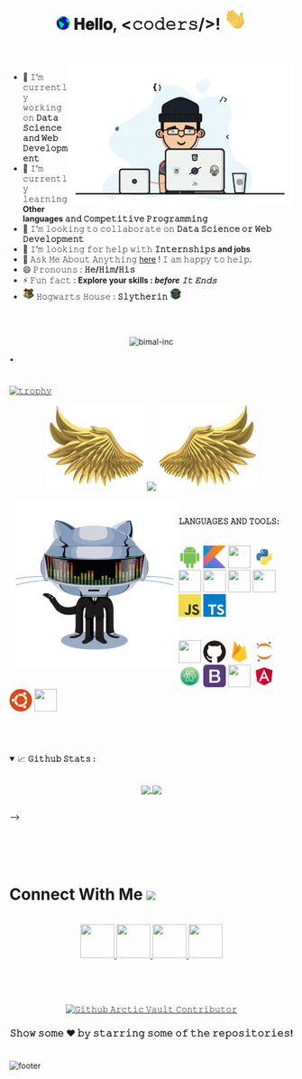 <h1 align="center">
  <a target="_blank">
    <img src="https://github.com/bimal-inc/bimal-inc/blob/master/GIF/Earth.gif" width="24px" style="max-width:100%;">
  </a>
  𝐇𝐞𝐥𝐥𝐨, &lt;𝚌𝚘𝚍𝚎𝚛𝚜/&gt;!
  <a target="_blank">
    <img src="https://github.com/bimal-inc/bimal-inc/blob/master/GIF/Hi.gif" width="40px" />
  </a>
</h1>

<br/>
<br/>
<a target="_blank">
  <img align="right" height="250" width="400" alt="GIF" src="https://github.com/bimal-inc/bimal-inc/blob/master/GIF/image.gif">
</a>

- 🔭 𝙸’𝚖 𝚌𝚞𝚛𝚛𝚎𝚗𝚝𝚕𝚢 𝚠𝚘𝚛𝚔𝚒𝚗𝚐 𝚘𝚗 **𝙳𝚊𝚝𝚊 𝚂𝚌𝚒𝚎𝚗𝚌𝚎 𝚊𝚗𝚍 𝚆𝚎𝚋 𝙳𝚎𝚟𝚎𝚕𝚘𝚙𝚖𝚎𝚗𝚝**
- 🌱 𝙸’𝚖 𝚌𝚞𝚛𝚛𝚎𝚗𝚝𝚕𝚢 𝚕𝚎𝚊𝚛𝚗𝚒𝚗𝚐 **Other languages 𝚊𝚗𝚍 𝙲𝚘𝚖𝚙𝚎𝚝𝚒𝚝𝚒𝚟𝚎 𝙿𝚛𝚘𝚐𝚛𝚊𝚖𝚖𝚒𝚗𝚐**
- 👯 𝙸’𝚖 𝚕𝚘𝚘𝚔𝚒𝚗𝚐 𝚝𝚘 𝚌𝚘𝚕𝚕𝚊𝚋𝚘𝚛𝚊𝚝𝚎 𝚘𝚗 **𝙳𝚊𝚝𝚊 𝚂𝚌𝚒𝚎𝚗𝚌𝚎 𝚘𝚛 𝚆𝚎𝚋 𝙳𝚎𝚟𝚎𝚕𝚘𝚙𝚖𝚎𝚗𝚝**
- 🤔 𝙸’𝚖 𝚕𝚘𝚘𝚔𝚒𝚗𝚐 𝚏𝚘𝚛 𝚑𝚎𝚕𝚙 𝚠𝚒𝚝𝚑 **𝙸𝚗𝚝𝚎𝚛𝚗𝚜𝚑𝚒𝚙𝚜 and jobs**
- 💬 𝙰𝚜𝚔 𝙼𝚎 𝙰𝚋𝚘𝚞𝚝 𝙰𝚗𝚢𝚝𝚑𝚒𝚗𝚐 [here](https://github.com/bimal-inc/bimal-inc/issues/1) ! 𝙸 𝚊𝚖 𝚑𝚊𝚙𝚙𝚢 𝚝𝚘 𝚑𝚎𝚕𝚙.
- 😄 𝙿𝚛𝚘𝚗𝚘𝚞𝚗𝚜 : **𝙷𝚎/𝙷𝚒𝚖/𝙷𝚒𝚜**
- ⚡ 𝙵𝚞𝚗 𝚏𝚊𝚌𝚝 : **Explore your skills : *before 𝙸𝚝 𝙴𝚗𝚍𝚜***
- <img src="https://github.com/bimal-inc/bimal-inc/blob/master/PNG/house.png" width="20px" height="20px"/>  𝙷𝚘𝚐𝚠𝚊𝚛𝚝𝚜 𝙷𝚘𝚞𝚜𝚎 : **𝚂𝚕𝚢𝚝𝚑𝚎𝚛𝚒𝚗** <img width="20px" height="20px" src="https://github.com/bimal-inc/bimal-inc/blob/master/PNG/Slytherin_ClearBG.png">

<br/>
<br/>


<p align="center">
  <img src="https://komarev.com/ghpvc/?username=bimal-inc&label=Profile%20views&color=0e75b6&style=flat" alt="bimal-inc" /> </p> •  
<!--   <img alt = "profile views" src="https://komarev.com/ghpvc/?username=bimal-inc&style=flat&color=brightgreen"> •    -->
  <!-- <img alt="𝙶𝚒𝚝𝙷𝚞𝚋 𝚏𝚘𝚕𝚕𝚘𝚠𝚎𝚛𝚜" src="https://img.shields.io/github/followers/bimal-inc?label=Followers&style=social"> •   
  <img src="https://img.shields.io/github/stars/bimal-inc?label=Stars" alt="𝚃𝚘𝚝𝚊𝚕 𝚂𝚝𝚊𝚛𝚜">
</p>
<p align="center">
  <code>
    <img src="https://img.shields.io/badge/dynamic/json?label=Gitwar%20Profile%20Score&style=for-the-badge&color=ee6f57&logo=github&logoColor=white&query=score&url=http%3A%2F%2Fgitwar-jayant.herokuapp.com%2Fapi%2Fbimal-inc" alt="𝙶𝚒𝚝𝚑𝚞𝚋 𝙿𝚛𝚘𝚏𝚒𝚕𝚎 𝚂𝚌𝚘𝚛𝚎">
  </code>
</p> -->

 #

[![𝚝𝚛𝚘𝚙𝚑𝚢](https://github-profile-trophy.vercel.app/?username=bimal-inc&column=8&margin-w=15&margin-h=15&no-bg=true&no-frame=true&theme=juicyfresh)](https://github.com/bimal-inc)

<p align="center">
  <a>
    <img height="150" width="175" src="https://github.com/bimal-inc/bimal-inc/blob/master/PNG/left.png">
    <img align="center" src="https://github-readme-streak-stats.herokuapp.com/?user=bimal-inc&theme=dark&hide_border=true"/>
    <img height="150" width="175" src="https://github.com/bimal-inc/bimal-inc/blob/master/PNG/right.png">
  </a>
</p>

<a target="_blank"><img align="left" height="300" width="300" alt="𝙶𝙸𝙵" src="https://github.com/bimal-inc/bimal-inc/blob/master/GIF/github.gif"></a>
<br/>

**𝙻𝙰𝙽𝙶𝚄𝙰𝙶𝙴𝚂 𝙰𝙽𝙳 𝚃𝙾𝙾𝙻𝚂:**  
<br/>
<br/>
<code><img height="40" width="40" src="https://raw.githubusercontent.com/github/explore/80688e429a7d4ef2fca1e82350fe8e3517d3494d/topics/android/android.png"></code>
<code><img height="40" width="40" src="https://raw.githubusercontent.com/github/explore/80688e429a7d4ef2fca1e82350fe8e3517d3494d/topics/kotlin/kotlin.png"></code>
<code><img height="40" width="40" src="https://images.vexels.com/media/users/3/166401/isolated/preview/b82aa7ac3f736dd78570dd3fa3fa9e24-java-programming-language-icon-by-vexels.png"></code>
<code><img height="40" width="40" src="https://raw.githubusercontent.com/github/explore/80688e429a7d4ef2fca1e82350fe8e3517d3494d/topics/python/python.png"></code>
<code><img height="40" width="40" src="https://www.naveedashfaq.me/img/c++.png"></code>
<code><img height="40" width="40" src="https://cdn.iconscout.com/icon/free/png-512/c-programming-569564.png"></code>
<code><img height="40" width="40" src="https://www.flaticon.com/svg/static/icons/svg/1216/1216733.svg"></code>
<code><img height="40" width="40" src="https://cdn.iconscout.com/icon/free/png-256/css-131-722685.png"></code>
<code><img height="40" width="40" src="https://raw.githubusercontent.com/github/explore/80688e429a7d4ef2fca1e82350fe8e3517d3494d/topics/javascript/javascript.png"></code>
<code><img height="40" width="40" src="https://raw.githubusercontent.com/github/explore/80688e429a7d4ef2fca1e82350fe8e3517d3494d/topics/typescript/typescript.png"></code>
#
<code><img height="40" width="40" src="https://upload.wikimedia.org/wikipedia/commons/thumb/3/3f/Git_icon.svg/1024px-Git_icon.svg.png"></code>
<code><img height="40" width="40" src="https://raw.githubusercontent.com/github/explore/80688e429a7d4ef2fca1e82350fe8e3517d3494d/topics/github-api/github-api.png"></code>
<code><img height="40" width="40" src="https://raw.githubusercontent.com/github/explore/80688e429a7d4ef2fca1e82350fe8e3517d3494d/topics/firebase/firebase.png"></code>
<code><img height="40" width="40" src="https://raw.githubusercontent.com/github/explore/80688e429a7d4ef2fca1e82350fe8e3517d3494d/topics/jupyter-notebook/jupyter-notebook.png"></code>
<code><img height="40" width="40" src="https://raw.githubusercontent.com/github/explore/80688e429a7d4ef2fca1e82350fe8e3517d3494d/topics/atom/atom.png"></code>
<code><img height="40" width="40" src="https://raw.githubusercontent.com/github/explore/80688e429a7d4ef2fca1e82350fe8e3517d3494d/topics/bootstrap/bootstrap.png"></code>
<code><img height="40" width="40" src="https://encrypted-tbn0.gstatic.com/images?q=tbn:ANd9GcRT1PKsfJXnxOqnTRiIZ8VcdJDYBXD-qZnnpw&usqp=CAU"></code>
<code><img height="40" width="40" src="https://raw.githubusercontent.com/github/explore/80688e429a7d4ef2fca1e82350fe8e3517d3494d/topics/angular/angular.png"></code>
<code><img height="40" width="40" src="https://raw.githubusercontent.com/github/explore/80688e429a7d4ef2fca1e82350fe8e3517d3494d/topics/ubuntu/ubuntu.png"></code>
<code><img height="40" width="40" src="https://cdn.iconscout.com/icon/free/png-512/mongodb-3-1175138.png"></code>

<br/>

#

<details open="">
<summary>
  <g-emoji class="g-emoji" alias="chart_with_upwards_trend" fallback-src="https://github.githubassets.com/images/icons/emoji/unicode/1f4c8.png">📈</g-emoji>
  <strong>𝙶𝚒𝚝𝚑𝚞𝚋 𝚂𝚝𝚊𝚝𝚜 : </strong>
</summary>
<br>

<p align="center">
  <a href="https://github.com/bimal-inc">
    <img align="center" src="https://github-readme-stats.vercel.app/api?username=bimal-inc&show_icons=true&hide_border=true&title_color=94b4a4&amp&icon_color=FFFFFF&amp&text_color=FFFFFF&amp&bg_color=000000&count_private=true&include_all_commits=true"/>
  </a>
  <a href="https://github.com/bimal-inc">
    <img align="center" height="195px" src="https://github-readme-stats.vercel.app/api/top-langs/?username=bimal-inc&text_color=FFFFFF&bg_color=000000&title_color=94b4a4&langs_count=15&layout=compact&hide_border=true" />
  </a>
</p>
</details>
<br>

<!-- ![𝚐𝚒𝚝𝚑𝚞𝚋 𝚐𝚛𝚊𝚙𝚑](https://activity-graph.herokuapp.com/graph?username=bimal-inc&theme=react-dark&hide_border=true&area=true)

<!-- Don't Run Contribution Graph(Generate Snake) Action on your default Branch-->
<!-- ![𝙶𝚒𝚝𝚑𝚞𝚋 𝙲𝚘𝚗𝚝𝚛𝚒𝚋𝚞𝚝𝚒𝚘𝚗 𝙶𝚛𝚊𝚙𝚑](https://github.com/bimal-inc/bimal-inc/blob/main/github-contribution-grid-snake.svg) -->
<!-- Don't Run Contribution Graph(Generate Snake) Action on your default Branch -->
<!-- <br/> --> -->

#

<!-- <summary>
  <g-emoji class="g-emoji" alias="chart_with_upwards_trend" fallback-src="https://github.githubassets.com/images/icons/emoji/unicode/1f4c8.png">📈</g-emoji>
  <strong>𝚆𝚊𝚔𝚊𝚃𝚒𝚖𝚎 𝚂𝚝𝚊𝚝𝚜 : </strong>
</summary> -->

<!-- <a target="_blank">
  <img align="right" height="330px" width="500px" src="https://wakatime.com/share/@bimalinc/b93015a3-090a-4333-82a7-3d7f435e29c5.svg" >
</a> -->

<br>
<br>

<!--START_SECTION:waka-->
<!-- ![Lines of code](https://img.shields.io/badge/From%20Hello%20World%20I%27ve%20Written-1.2%20million%20lines%20of%20code-blue) -->

<!-- **🐱 My Github Data** 

> 🏆 4,723 Contributions in the Year 2021
 > 
> 📦 2.1 MB Used in Github's Storage 
 > 
> 💼 Opted to Hire
 > 
> 📜 10 Public Repositories 
 > 
> 🔑 2 Private Repositories  
 >  -->
<!-- **I'm a Night 🦉** 

```text
🌞 Morning    100 commits    ███░░░░░░░░░░░░░░░░░░░░░░   12.0% 
🌆 Daytime    226 commits    ██████░░░░░░░░░░░░░░░░░░░   27.13% 
🌃 Evening    289 commits    ████████░░░░░░░░░░░░░░░░░   34.69% 
🌙 Night      218 commits    ██████░░░░░░░░░░░░░░░░░░░   26.17%

```
📅 **I'm Most Productive on Saturday** 

```text
Monday       111 commits    ███░░░░░░░░░░░░░░░░░░░░░░   13.33% 
Tuesday      108 commits    ███░░░░░░░░░░░░░░░░░░░░░░   12.97% 
Wednesday    107 commits    ███░░░░░░░░░░░░░░░░░░░░░░   12.85% 
Thursday     121 commits    ███░░░░░░░░░░░░░░░░░░░░░░   14.53% 
Friday       127 commits    ███░░░░░░░░░░░░░░░░░░░░░░   15.25% 
Saturday     163 commits    █████░░░░░░░░░░░░░░░░░░░░   19.57% 
Sunday       96 commits     ███░░░░░░░░░░░░░░░░░░░░░░   11.52%

``` -->


<!-- 📊 **This Week I Spent My Time On**  -->

<!-- ```text
⌚︎ Time Zone: Asia/kathmandu

💬 Programming Languages: 
Other                    54 hrs 59 mins      █████████████████████░░░░   84.34% 
C++                      6 hrs 31 mins       ██░░░░░░░░░░░░░░░░░░░░░░░   10.02% 
Python                   2 hrs 46 mins       █░░░░░░░░░░░░░░░░░░░░░░░░   4.25% 
JavaScript               17 mins             ░░░░░░░░░░░░░░░░░░░░░░░░░   0.45% 
CMake                    10 mins             ░░░░░░░░░░░░░░░░░░░░░░░░░   0.27%

🔥 Editors: 
Browser                  54 hrs 58 mins      █████████████████████░░░░   84.32% 
CLion                    6 hrs 42 mins       ██░░░░░░░░░░░░░░░░░░░░░░░   10.3% 
PyCharm                  2 hrs 53 mins       █░░░░░░░░░░░░░░░░░░░░░░░░   4.42% 
WebStorm                 35 mins             ░░░░░░░░░░░░░░░░░░░░░░░░░   0.91% 
VS Code                  2 mins              ░░░░░░░░░░░░░░░░░░░░░░░░░   0.05%

🐱‍💻 Projects: 
SPOJ                     33 hrs 41 mins      █████████████░░░░░░░░░░░░   51.66% 
CodeChef                 8 hrs 13 mins       ███░░░░░░░░░░░░░░░░░░░░░░   12.61% 
yolor                    7 hrs 28 mins       ██░░░░░░░░░░░░░░░░░░░░░░░   11.45% 
Object Detection         5 hrs 52 mins       ██░░░░░░░░░░░░░░░░░░░░░░░   9.01% 
HackerRank               3 hrs 31 mins       █░░░░░░░░░░░░░░░░░░░░░░░░   5.42% -->

<!-- 💻 Operating System: 
Windows                  65 hrs 12 mins      █████████████████████████   100.0%

``` -->

<!-- **I Mostly Code in Jupyter Notebook** 

```text
Jupyter Notebook         27 repos            ██████░░░░░░░░░░░░░░░░░░░   27.0% 
Python                   21 repos            █████░░░░░░░░░░░░░░░░░░░░   21.0% 
C++                      13 repos            ███░░░░░░░░░░░░░░░░░░░░░░   13.0% 
HTML                     8 repos             ██░░░░░░░░░░░░░░░░░░░░░░░   8.0% 
JavaScript               8 repos             ██░░░░░░░░░░░░░░░░░░░░░░░   8.0%

``` -->



 <!-- Last Updated on 05/08/2021 -->
<!--END_SECTION:waka-->

<!-- <p align="center">
  <a>
    <img align="center" width="400px" height="400px" src="https://wakatime.com/share/@bimal-inc/2be1608b-10ea-42dd-b1f5-80ed001062b1.svg"/>
  </a>
  <a>
    <img align="center" height="400px" width="400px" src="https://wakatime.com/share/@bimal-inc/c7e94976-73a4-4959-a081-4ca2e1126556.svg" />
  </a>
</p> -->

#

<!-- <p align="center">
  <a href="https://github.com/bimal-inc">
    <img height="50" width="50" src="https://cdn.jsdelivr.net/npm/simple-icons@3.0.1/icons/github.svg">  
  </a>
  <h4 align="center"><code>📊 𝙶𝚒𝚝𝙷𝚞𝚋 𝙼𝚎𝚝𝚛𝚒𝚌𝚜</code></h4>
</p>

<p align="center">
  <a href='https://github.com/bimal-inc/'>
    <img width="75%" src="https://github.com/bimal-inc/bimal-inc/blob/master/metrics.svg"/>
    <img src="https://github.com/bimal-inc/bimal-inc/blob/master/metrics.detailed.svg" width="75%"/>
  </a>
</p> -->

<h1>
  Connect With Me
  <a target="_blank">
    <img src="https://github.com/bimal-inc/bimal-inc/blob/master/GIF/Handshake.gif" height="25px" style="max-width:100%;">
  </a>
</h1>

<p align="center">
  <br>
  <a href="https://www.linkedin.com/in/bimal-yadav-7b72a81a0/" target="_blank">
    <code><img height="60" width="60" src="https://github.com/bimal-inc/bimal-inc/blob/master/SVG/linkedin.svg"/></code>
  </a>
  <a href="https://www.facebook.com/bimalemail7/" target="_blank">
    <code><img  height="60" width="60" src="https://github.com/bimal-inc/bimal-inc/blob/master/SVG/facebook.svg"/></code>
  </a>
  <a href="https://www.instagram.com/bimal.inc/" target="_blank">
    <code><img height="60" width="60" src="https://github.com/bimal-inc/bimal-inc/blob/master/SVG/instagram.svg"/></code>
  </a>
  <a href="https://twitter.com/bimalinc" target="_blank">
    <code><img height="60" width="60" src="https://github.com/bimal-inc/bimal-inc/blob/master/SVG/twitter.svg"/></code>
  </a>
  <!-- <a href="https://dev.to/bimalinc">
    <code><img src="https://d2fltix0v2e0sb.cloudfront.net/dev-badge.svg" alt="Jayant Goel's DEV Profile" height="62" width="62"></code>
  </a>      -->
</p>
<br/>

<!-- <p align="center">
  <a href="https://www.hackerrank.com/bimal-inc/" target="_blank">
    <code><img height="60" width="60" src="https://github.com/bimal-inc/bimal-inc/blob/master/PNG/hr.png"/></code>
  </a>

  <a href="http://www.codeforces.com/profile/bimal-inc" target="_blank">
    <code><img height="60" width="60" src="https://github.com/bimal-inc/bimal-inc/blob/master/PNG/cf.png"/></code>
  </a>

  <a href="https://www.hackerearth.com/@bimal-inc" target="_blank">
    <code><img height="60" width="60" src="https://github.com/bimal-inc/bimal-inc/blob/master/SVG/he.svg"/></code>
  </a>

  <a href="https://www.codechef.com/users/bimal-inc" target="_blank">
    <code><img height="60" width="60" src="https://github.com/bimal-inc/bimal-inc/blob/master/SVG/cc.svg"/></code>
  </a>
</p> -->

<br/>
<br/>

<p  align="center">
  <a href="https://archiveprogram.github.com/">
    <img alt="𝙶𝚒𝚝𝚑𝚞𝚋 𝙰𝚛𝚌𝚝𝚒𝚌 𝚅𝚊𝚞𝚕𝚝 𝙲𝚘𝚗𝚝𝚛𝚒𝚋𝚞𝚝𝚘𝚛" src = "https://github.com/bimal-inc/bimal-inc/blob/master/GIF/arctic.gif" width="100px" height="100px">
  </a>
</p>


<div align="center">

### 𝚂𝚑𝚘𝚠 𝚜𝚘𝚖𝚎 ❤️ 𝚋𝚢 𝚜𝚝𝚊𝚛𝚛𝚒𝚗𝚐 𝚜𝚘𝚖𝚎 𝚘𝚏 𝚝𝚑𝚎 𝚛𝚎𝚙𝚘𝚜𝚒𝚝𝚘𝚛𝚒𝚎𝚜!

</div>

#

![footer](https://github.com/bimal-inc/bimal-inc/blob/master/PNG/footer.png)
